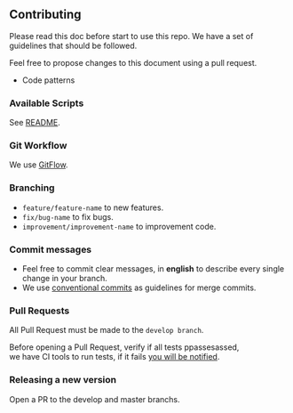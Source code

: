 ## Contributing 
  
Please read this doc before start to use this repo. We have a set of guidelines that should be followed.  
  
Feel free to propose changes to this document using a pull request.  
  
* Code patterns  
  
### Available Scripts

See [README](./README.md#available-scripts).
  
### Git Workflow
  
We use [GitFlow](http://nvie.com/posts/a-successful-git-branching-model/).  
  
### Branching

- ```feature/feature-name``` to new features.  
- ```fix/bug-name``` to fix bugs.  
- ```improvement/improvement-name``` to improvement code.  
  
### Commit messages

- Feel free to commit clear messages, in **english** to describe every single change in your branch.  
- We use [conventional commits](https://conventionalcommits.org/) as guidelines for merge commits.
  
### Pull Requests
  
All Pull Request must be made to the `develop branch`.  
  
Before opening a Pull Request, verify if all tests ppassesassed,   
we have CI tools to run tests, if it fails [you will be notified](https://www.youtube.com/watch?v=mmLRTVYgEq4).  
  
  
### Releasing a new version

Open a PR to the develop and master branchs.